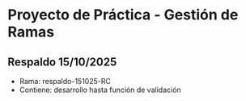 # Proyecto de Práctica - Gestión de Ramas
## Respaldo 15/10/2025
- Rama: respaldo-151025-RC
- Contiene: desarrollo hasta función de validación

